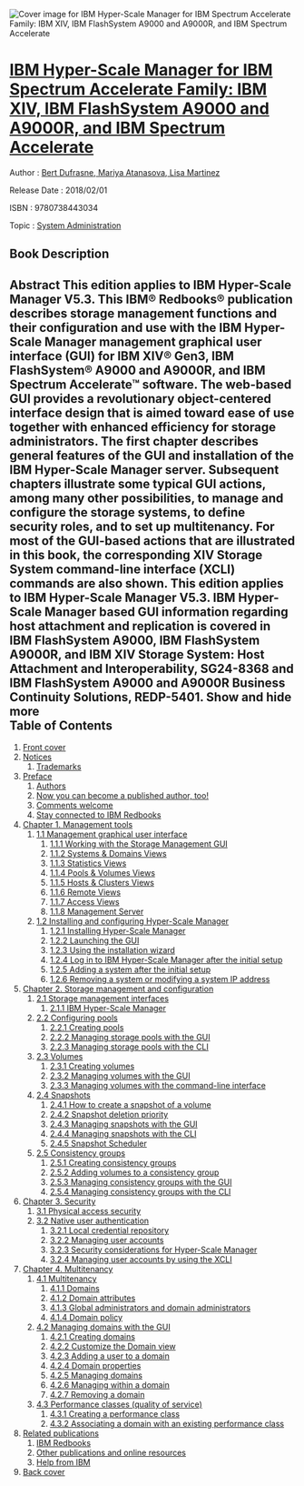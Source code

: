 ![Cover image for IBM Hyper-Scale Manager for IBM Spectrum Accelerate Family: IBM XIV, IBM FlashSystem A9000 and A9000R, and IBM Spectrum Accelerate](https://imgdetail.ebookreading.net/cover/cover/system_admin/EB9780738443034.jpg)

[IBM Hyper-Scale Manager for IBM Spectrum Accelerate Family: IBM XIV, IBM FlashSystem A9000 and A9000R, and IBM Spectrum Accelerate](https://ebookreading.net/view/book/IBM+Hyper-Scale+Manager+for+IBM+Spectrum+Accelerate+Family%3A+IBM+XIV%2C+IBM+FlashSystem+A9000+and+A9000R%2C+and+IBM+Spectrum+Accelerate-EB9780738443034_1.html "IBM Hyper-Scale Manager for IBM Spectrum Accelerate Family: IBM XIV, IBM FlashSystem A9000 and A9000R, and IBM Spectrum Accelerate")
====================================================================================================================

Author : [Bert Dufrasne](https://ebookreading.net/search/author/Bert+Dufrasne),[ Mariya Atanasova](https://ebookreading.net/search/author/+Mariya+Atanasova),[ Lisa Martinez](https://ebookreading.net/search/author/+Lisa+Martinez)

Release Date : 2018/02/01

ISBN : 9780738443034

Topic : [System Administration](https://ebookreading.net/search/category/system-administration)

Book Description
-----------------

 Abstract
This edition applies to IBM Hyper-Scale Manager V5.3.
This IBM® Redbooks® publication describes storage management functions and their configuration and use with the IBM Hyper-Scale Manager management graphical user interface (GUI) for IBM XIV® Gen3, IBM FlashSystem® A9000 and A9000R, and IBM Spectrum Accelerate™ software.
The web-based GUI provides a revolutionary object-centered interface design that is aimed toward ease of use together with enhanced efficiency for storage administrators. The first chapter describes general features of the GUI and installation of the IBM Hyper-Scale Manager server. Subsequent chapters illustrate some typical GUI actions, among many other possibilities, to manage and configure the storage systems, to define security roles, and to set up multitenancy.
For most of the GUI-based actions that are illustrated in this book, the corresponding XIV Storage System command-line interface (XCLI) commands are also shown.
This edition applies to IBM Hyper-Scale Manager V5.3.
IBM Hyper-Scale Manager based GUI information regarding host attachment and replication is covered in IBM FlashSystem A9000, IBM FlashSystem A9000R, and IBM XIV Storage System: Host Attachment and Interoperability, SG24-8368 and IBM FlashSystem A9000 and A9000R Business Continuity Solutions, REDP-5401.
        Show and hide more                
Table of Contents
-----------------

1. [Front cover](https://ebookreading.net/view/book/IBM+Hyper-Scale+Manager+for+IBM+Spectrum+Accelerate+Family%3A+IBM+XIV%2C+IBM+FlashSystem+A9000+and+A9000R%2C+and+IBM+Spectrum+Accelerate-EB9780738443034_1.html#ww457511)
1. [Notices](https://ebookreading.net/view/book/IBM+Hyper-Scale+Manager+for+IBM+Spectrum+Accelerate+Family%3A+IBM+XIV%2C+IBM+FlashSystem+A9000+and+A9000R%2C+and+IBM+Spectrum+Accelerate-EB9780738443034_3.html#ww460066)
    1. [Trademarks](https://ebookreading.net/view/book/IBM+Hyper-Scale+Manager+for+IBM+Spectrum+Accelerate+Family%3A+IBM+XIV%2C+IBM+FlashSystem+A9000+and+A9000R%2C+and+IBM+Spectrum+Accelerate-EB9780738443034_3.html#ww459879)
1. [Preface](https://ebookreading.net/view/book/IBM+Hyper-Scale+Manager+for+IBM+Spectrum+Accelerate+Family%3A+IBM+XIV%2C+IBM+FlashSystem+A9000+and+A9000R%2C+and+IBM+Spectrum+Accelerate-EB9780738443034_4.html#ww769426)
    1. [Authors](https://ebookreading.net/view/book/IBM+Hyper-Scale+Manager+for+IBM+Spectrum+Accelerate+Family%3A+IBM+XIV%2C+IBM+FlashSystem+A9000+and+A9000R%2C+and+IBM+Spectrum+Accelerate-EB9780738443034_4.html#ww776025)
    1. [Now you can become a published author, too!](https://ebookreading.net/view/book/IBM+Hyper-Scale+Manager+for+IBM+Spectrum+Accelerate+Family%3A+IBM+XIV%2C+IBM+FlashSystem+A9000+and+A9000R%2C+and+IBM+Spectrum+Accelerate-EB9780738443034_4.html#ww782335)
    1. [Comments welcome](https://ebookreading.net/view/book/IBM+Hyper-Scale+Manager+for+IBM+Spectrum+Accelerate+Family%3A+IBM+XIV%2C+IBM+FlashSystem+A9000+and+A9000R%2C+and+IBM+Spectrum+Accelerate-EB9780738443034_4.html#ww775129)
    1. [Stay connected to IBM Redbooks](https://ebookreading.net/view/book/IBM+Hyper-Scale+Manager+for+IBM+Spectrum+Accelerate+Family%3A+IBM+XIV%2C+IBM+FlashSystem+A9000+and+A9000R%2C+and+IBM+Spectrum+Accelerate-EB9780738443034_4.html#ww782351)
1. [Chapter 1. Management tools](https://ebookreading.net/view/book/IBM+Hyper-Scale+Manager+for+IBM+Spectrum+Accelerate+Family%3A+IBM+XIV%2C+IBM+FlashSystem+A9000+and+A9000R%2C+and+IBM+Spectrum+Accelerate-EB9780738443034_5.html#ww480577)
    1. [1.1 Management graphical user interface](https://ebookreading.net/view/book/IBM+Hyper-Scale+Manager+for+IBM+Spectrum+Accelerate+Family%3A+IBM+XIV%2C+IBM+FlashSystem+A9000+and+A9000R%2C+and+IBM+Spectrum+Accelerate-EB9780738443034_5.html#ww461145)
        1. [1.1.1 Working with the Storage Management GUI](https://ebookreading.net/view/book/IBM+Hyper-Scale+Manager+for+IBM+Spectrum+Accelerate+Family%3A+IBM+XIV%2C+IBM+FlashSystem+A9000+and+A9000R%2C+and+IBM+Spectrum+Accelerate-EB9780738443034_5.html#ww461177)
        1. [1.1.2 Systems &amp; Domains Views](https://ebookreading.net/view/book/IBM+Hyper-Scale+Manager+for+IBM+Spectrum+Accelerate+Family%3A+IBM+XIV%2C+IBM+FlashSystem+A9000+and+A9000R%2C+and+IBM+Spectrum+Accelerate-EB9780738443034_5.html#ww488382)
        1. [1.1.3 Statistics Views](https://ebookreading.net/view/book/IBM+Hyper-Scale+Manager+for+IBM+Spectrum+Accelerate+Family%3A+IBM+XIV%2C+IBM+FlashSystem+A9000+and+A9000R%2C+and+IBM+Spectrum+Accelerate-EB9780738443034_5.html#ww488396)
        1. [1.1.4 Pools &amp; Volumes Views](https://ebookreading.net/view/book/IBM+Hyper-Scale+Manager+for+IBM+Spectrum+Accelerate+Family%3A+IBM+XIV%2C+IBM+FlashSystem+A9000+and+A9000R%2C+and+IBM+Spectrum+Accelerate-EB9780738443034_5.html#ww472090)
        1. [1.1.5 Hosts &amp; Clusters Views](https://ebookreading.net/view/book/IBM+Hyper-Scale+Manager+for+IBM+Spectrum+Accelerate+Family%3A+IBM+XIV%2C+IBM+FlashSystem+A9000+and+A9000R%2C+and+IBM+Spectrum+Accelerate-EB9780738443034_5.html#ww483113)
        1. [1.1.6 Remote Views](https://ebookreading.net/view/book/IBM+Hyper-Scale+Manager+for+IBM+Spectrum+Accelerate+Family%3A+IBM+XIV%2C+IBM+FlashSystem+A9000+and+A9000R%2C+and+IBM+Spectrum+Accelerate-EB9780738443034_5.html#ww472110)
        1. [1.1.7 Access Views](https://ebookreading.net/view/book/IBM+Hyper-Scale+Manager+for+IBM+Spectrum+Accelerate+Family%3A+IBM+XIV%2C+IBM+FlashSystem+A9000+and+A9000R%2C+and+IBM+Spectrum+Accelerate-EB9780738443034_5.html#ww472119)
        1. [1.1.8 Management Server](https://ebookreading.net/view/book/IBM+Hyper-Scale+Manager+for+IBM+Spectrum+Accelerate+Family%3A+IBM+XIV%2C+IBM+FlashSystem+A9000+and+A9000R%2C+and+IBM+Spectrum+Accelerate-EB9780738443034_5.html#ww472124)
    1. [1.2 Installing and configuring Hyper-Scale Manager](https://ebookreading.net/view/book/IBM+Hyper-Scale+Manager+for+IBM+Spectrum+Accelerate+Family%3A+IBM+XIV%2C+IBM+FlashSystem+A9000+and+A9000R%2C+and+IBM+Spectrum+Accelerate-EB9780738443034_5.html#ww472130)
        1. [1.2.1 Installing Hyper-Scale Manager](https://ebookreading.net/view/book/IBM+Hyper-Scale+Manager+for+IBM+Spectrum+Accelerate+Family%3A+IBM+XIV%2C+IBM+FlashSystem+A9000+and+A9000R%2C+and+IBM+Spectrum+Accelerate-EB9780738443034_5.html#ww472132)
        1. [1.2.2 Launching the GUI](https://ebookreading.net/view/book/IBM+Hyper-Scale+Manager+for+IBM+Spectrum+Accelerate+Family%3A+IBM+XIV%2C+IBM+FlashSystem+A9000+and+A9000R%2C+and+IBM+Spectrum+Accelerate-EB9780738443034_5.html#ww462042)
        1. [1.2.3 Using the installation wizard](https://ebookreading.net/view/book/IBM+Hyper-Scale+Manager+for+IBM+Spectrum+Accelerate+Family%3A+IBM+XIV%2C+IBM+FlashSystem+A9000+and+A9000R%2C+and+IBM+Spectrum+Accelerate-EB9780738443034_5.html#ww462052)
        1. [1.2.4 Log in to IBM Hyper-Scale Manager after the initial setup](https://ebookreading.net/view/book/IBM+Hyper-Scale+Manager+for+IBM+Spectrum+Accelerate+Family%3A+IBM+XIV%2C+IBM+FlashSystem+A9000+and+A9000R%2C+and+IBM+Spectrum+Accelerate-EB9780738443034_5.html#ww462124)
        1. [1.2.5 Adding a system after the initial setup](https://ebookreading.net/view/book/IBM+Hyper-Scale+Manager+for+IBM+Spectrum+Accelerate+Family%3A+IBM+XIV%2C+IBM+FlashSystem+A9000+and+A9000R%2C+and+IBM+Spectrum+Accelerate-EB9780738443034_5.html#ww462159)
        1. [1.2.6 Removing a system or modifying a system IP address](https://ebookreading.net/view/book/IBM+Hyper-Scale+Manager+for+IBM+Spectrum+Accelerate+Family%3A+IBM+XIV%2C+IBM+FlashSystem+A9000+and+A9000R%2C+and+IBM+Spectrum+Accelerate-EB9780738443034_5.html#ww462178)
1. [Chapter 2. Storage management and configuration](https://ebookreading.net/view/book/IBM+Hyper-Scale+Manager+for+IBM+Spectrum+Accelerate+Family%3A+IBM+XIV%2C+IBM+FlashSystem+A9000+and+A9000R%2C+and+IBM+Spectrum+Accelerate-EB9780738443034_6.html#ww460891)
    1. [2.1 Storage management interfaces](https://ebookreading.net/view/book/IBM+Hyper-Scale+Manager+for+IBM+Spectrum+Accelerate+Family%3A+IBM+XIV%2C+IBM+FlashSystem+A9000+and+A9000R%2C+and+IBM+Spectrum+Accelerate-EB9780738443034_6.html#ww489182)
        1. [2.1.1 IBM Hyper-Scale Manager](https://ebookreading.net/view/book/IBM+Hyper-Scale+Manager+for+IBM+Spectrum+Accelerate+Family%3A+IBM+XIV%2C+IBM+FlashSystem+A9000+and+A9000R%2C+and+IBM+Spectrum+Accelerate-EB9780738443034_6.html#ww489184)
    1. [2.2 Configuring pools](https://ebookreading.net/view/book/IBM+Hyper-Scale+Manager+for+IBM+Spectrum+Accelerate+Family%3A+IBM+XIV%2C+IBM+FlashSystem+A9000+and+A9000R%2C+and+IBM+Spectrum+Accelerate-EB9780738443034_6.html#ww489080)
        1. [2.2.1 Creating pools](https://ebookreading.net/view/book/IBM+Hyper-Scale+Manager+for+IBM+Spectrum+Accelerate+Family%3A+IBM+XIV%2C+IBM+FlashSystem+A9000+and+A9000R%2C+and+IBM+Spectrum+Accelerate-EB9780738443034_6.html#ww460950)
        1. [2.2.2 Managing storage pools with the GUI](https://ebookreading.net/view/book/IBM+Hyper-Scale+Manager+for+IBM+Spectrum+Accelerate+Family%3A+IBM+XIV%2C+IBM+FlashSystem+A9000+and+A9000R%2C+and+IBM+Spectrum+Accelerate-EB9780738443034_6.html#ww461108)
        1. [2.2.3 Managing storage pools with the CLI](https://ebookreading.net/view/book/IBM+Hyper-Scale+Manager+for+IBM+Spectrum+Accelerate+Family%3A+IBM+XIV%2C+IBM+FlashSystem+A9000+and+A9000R%2C+and+IBM+Spectrum+Accelerate-EB9780738443034_6.html#ww461358)
    1. [2.3 Volumes](https://ebookreading.net/view/book/IBM+Hyper-Scale+Manager+for+IBM+Spectrum+Accelerate+Family%3A+IBM+XIV%2C+IBM+FlashSystem+A9000+and+A9000R%2C+and+IBM+Spectrum+Accelerate-EB9780738443034_6.html#ww461446)
        1. [2.3.1 Creating volumes](https://ebookreading.net/view/book/IBM+Hyper-Scale+Manager+for+IBM+Spectrum+Accelerate+Family%3A+IBM+XIV%2C+IBM+FlashSystem+A9000+and+A9000R%2C+and+IBM+Spectrum+Accelerate-EB9780738443034_6.html#ww461456)
        1. [2.3.2 Managing volumes with the GUI](https://ebookreading.net/view/book/IBM+Hyper-Scale+Manager+for+IBM+Spectrum+Accelerate+Family%3A+IBM+XIV%2C+IBM+FlashSystem+A9000+and+A9000R%2C+and+IBM+Spectrum+Accelerate-EB9780738443034_6.html#ww461565)
        1. [2.3.3 Managing volumes with the command-line interface](https://ebookreading.net/view/book/IBM+Hyper-Scale+Manager+for+IBM+Spectrum+Accelerate+Family%3A+IBM+XIV%2C+IBM+FlashSystem+A9000+and+A9000R%2C+and+IBM+Spectrum+Accelerate-EB9780738443034_6.html#ww461893)
    1. [2.4 Snapshots](https://ebookreading.net/view/book/IBM+Hyper-Scale+Manager+for+IBM+Spectrum+Accelerate+Family%3A+IBM+XIV%2C+IBM+FlashSystem+A9000+and+A9000R%2C+and+IBM+Spectrum+Accelerate-EB9780738443034_6.html#ww461989)
        1. [2.4.1 How to create a snapshot of a volume](https://ebookreading.net/view/book/IBM+Hyper-Scale+Manager+for+IBM+Spectrum+Accelerate+Family%3A+IBM+XIV%2C+IBM+FlashSystem+A9000+and+A9000R%2C+and+IBM+Spectrum+Accelerate-EB9780738443034_6.html#ww461994)
        1. [2.4.2 Snapshot deletion priority](https://ebookreading.net/view/book/IBM+Hyper-Scale+Manager+for+IBM+Spectrum+Accelerate+Family%3A+IBM+XIV%2C+IBM+FlashSystem+A9000+and+A9000R%2C+and+IBM+Spectrum+Accelerate-EB9780738443034_6.html#ww462060)
        1. [2.4.3 Managing snapshots with the GUI](https://ebookreading.net/view/book/IBM+Hyper-Scale+Manager+for+IBM+Spectrum+Accelerate+Family%3A+IBM+XIV%2C+IBM+FlashSystem+A9000+and+A9000R%2C+and+IBM+Spectrum+Accelerate-EB9780738443034_6.html#ww462067)
        1. [2.4.4 Managing snapshots with the CLI](https://ebookreading.net/view/book/IBM+Hyper-Scale+Manager+for+IBM+Spectrum+Accelerate+Family%3A+IBM+XIV%2C+IBM+FlashSystem+A9000+and+A9000R%2C+and+IBM+Spectrum+Accelerate-EB9780738443034_6.html#ww462262)
        1. [2.4.5 Snapshot Scheduler](https://ebookreading.net/view/book/IBM+Hyper-Scale+Manager+for+IBM+Spectrum+Accelerate+Family%3A+IBM+XIV%2C+IBM+FlashSystem+A9000+and+A9000R%2C+and+IBM+Spectrum+Accelerate-EB9780738443034_6.html#ww515292)
    1. [2.5 Consistency groups](https://ebookreading.net/view/book/IBM+Hyper-Scale+Manager+for+IBM+Spectrum+Accelerate+Family%3A+IBM+XIV%2C+IBM+FlashSystem+A9000+and+A9000R%2C+and+IBM+Spectrum+Accelerate-EB9780738443034_6.html#ww515279)
        1. [2.5.1 Creating consistency groups](https://ebookreading.net/view/book/IBM+Hyper-Scale+Manager+for+IBM+Spectrum+Accelerate+Family%3A+IBM+XIV%2C+IBM+FlashSystem+A9000+and+A9000R%2C+and+IBM+Spectrum+Accelerate-EB9780738443034_6.html#ww506229)
        1. [2.5.2 Adding volumes to a consistency group](https://ebookreading.net/view/book/IBM+Hyper-Scale+Manager+for+IBM+Spectrum+Accelerate+Family%3A+IBM+XIV%2C+IBM+FlashSystem+A9000+and+A9000R%2C+and+IBM+Spectrum+Accelerate-EB9780738443034_6.html#ww462456)
        1. [2.5.3 Managing consistency groups with the GUI](https://ebookreading.net/view/book/IBM+Hyper-Scale+Manager+for+IBM+Spectrum+Accelerate+Family%3A+IBM+XIV%2C+IBM+FlashSystem+A9000+and+A9000R%2C+and+IBM+Spectrum+Accelerate-EB9780738443034_6.html#ww462491)
        1. [2.5.4 Managing consistency groups with the CLI](https://ebookreading.net/view/book/IBM+Hyper-Scale+Manager+for+IBM+Spectrum+Accelerate+Family%3A+IBM+XIV%2C+IBM+FlashSystem+A9000+and+A9000R%2C+and+IBM+Spectrum+Accelerate-EB9780738443034_6.html#ww462717)
1. [Chapter 3. Security](https://ebookreading.net/view/book/IBM+Hyper-Scale+Manager+for+IBM+Spectrum+Accelerate+Family%3A+IBM+XIV%2C+IBM+FlashSystem+A9000+and+A9000R%2C+and+IBM+Spectrum+Accelerate-EB9780738443034_7.html#ww460891)
    1. [3.1 Physical access security](https://ebookreading.net/view/book/IBM+Hyper-Scale+Manager+for+IBM+Spectrum+Accelerate+Family%3A+IBM+XIV%2C+IBM+FlashSystem+A9000+and+A9000R%2C+and+IBM+Spectrum+Accelerate-EB9780738443034_7.html#ww469383)
    1. [3.2 Native user authentication](https://ebookreading.net/view/book/IBM+Hyper-Scale+Manager+for+IBM+Spectrum+Accelerate+Family%3A+IBM+XIV%2C+IBM+FlashSystem+A9000+and+A9000R%2C+and+IBM+Spectrum+Accelerate-EB9780738443034_7.html#ww460917)
        1. [3.2.1 Local credential repository](https://ebookreading.net/view/book/IBM+Hyper-Scale+Manager+for+IBM+Spectrum+Accelerate+Family%3A+IBM+XIV%2C+IBM+FlashSystem+A9000+and+A9000R%2C+and+IBM+Spectrum+Accelerate-EB9780738443034_7.html#ww460927)
        1. [3.2.2 Managing user accounts](https://ebookreading.net/view/book/IBM+Hyper-Scale+Manager+for+IBM+Spectrum+Accelerate+Family%3A+IBM+XIV%2C+IBM+FlashSystem+A9000+and+A9000R%2C+and+IBM+Spectrum+Accelerate-EB9780738443034_7.html#ww461177)
        1. [3.2.3 Security considerations for Hyper-Scale Manager](https://ebookreading.net/view/book/IBM+Hyper-Scale+Manager+for+IBM+Spectrum+Accelerate+Family%3A+IBM+XIV%2C+IBM+FlashSystem+A9000+and+A9000R%2C+and+IBM+Spectrum+Accelerate-EB9780738443034_7.html#ww461264)
        1. [3.2.4 Managing user accounts by using the XCLI](https://ebookreading.net/view/book/IBM+Hyper-Scale+Manager+for+IBM+Spectrum+Accelerate+Family%3A+IBM+XIV%2C+IBM+FlashSystem+A9000+and+A9000R%2C+and+IBM+Spectrum+Accelerate-EB9780738443034_7.html#ww461311)
1. [Chapter 4. Multitenancy](https://ebookreading.net/view/book/IBM+Hyper-Scale+Manager+for+IBM+Spectrum+Accelerate+Family%3A+IBM+XIV%2C+IBM+FlashSystem+A9000+and+A9000R%2C+and+IBM+Spectrum+Accelerate-EB9780738443034_8.html#ww460891)
    1. [4.1 Multitenancy](https://ebookreading.net/view/book/IBM+Hyper-Scale+Manager+for+IBM+Spectrum+Accelerate+Family%3A+IBM+XIV%2C+IBM+FlashSystem+A9000+and+A9000R%2C+and+IBM+Spectrum+Accelerate-EB9780738443034_8.html#ww460899)
        1. [4.1.1 Domains](https://ebookreading.net/view/book/IBM+Hyper-Scale+Manager+for+IBM+Spectrum+Accelerate+Family%3A+IBM+XIV%2C+IBM+FlashSystem+A9000+and+A9000R%2C+and+IBM+Spectrum+Accelerate-EB9780738443034_8.html#ww473614)
        1. [4.1.2 Domain attributes](https://ebookreading.net/view/book/IBM+Hyper-Scale+Manager+for+IBM+Spectrum+Accelerate+Family%3A+IBM+XIV%2C+IBM+FlashSystem+A9000+and+A9000R%2C+and+IBM+Spectrum+Accelerate-EB9780738443034_8.html#ww460919)
        1. [4.1.3 Global administrators and domain administrators](https://ebookreading.net/view/book/IBM+Hyper-Scale+Manager+for+IBM+Spectrum+Accelerate+Family%3A+IBM+XIV%2C+IBM+FlashSystem+A9000+and+A9000R%2C+and+IBM+Spectrum+Accelerate-EB9780738443034_8.html#ww460922)
        1. [4.1.4 Domain policy](https://ebookreading.net/view/book/IBM+Hyper-Scale+Manager+for+IBM+Spectrum+Accelerate+Family%3A+IBM+XIV%2C+IBM+FlashSystem+A9000+and+A9000R%2C+and+IBM+Spectrum+Accelerate-EB9780738443034_8.html#ww460928)
    1. [4.2 Managing domains with the GUI](https://ebookreading.net/view/book/IBM+Hyper-Scale+Manager+for+IBM+Spectrum+Accelerate+Family%3A+IBM+XIV%2C+IBM+FlashSystem+A9000+and+A9000R%2C+and+IBM+Spectrum+Accelerate-EB9780738443034_8.html#ww460946)
        1. [4.2.1 Creating domains](https://ebookreading.net/view/book/IBM+Hyper-Scale+Manager+for+IBM+Spectrum+Accelerate+Family%3A+IBM+XIV%2C+IBM+FlashSystem+A9000+and+A9000R%2C+and+IBM+Spectrum+Accelerate-EB9780738443034_8.html#ww460967)
        1. [4.2.2 Customize the Domain view](https://ebookreading.net/view/book/IBM+Hyper-Scale+Manager+for+IBM+Spectrum+Accelerate+Family%3A+IBM+XIV%2C+IBM+FlashSystem+A9000+and+A9000R%2C+and+IBM+Spectrum+Accelerate-EB9780738443034_8.html#ww461063)
        1. [4.2.3 Adding a user to a domain](https://ebookreading.net/view/book/IBM+Hyper-Scale+Manager+for+IBM+Spectrum+Accelerate+Family%3A+IBM+XIV%2C+IBM+FlashSystem+A9000+and+A9000R%2C+and+IBM+Spectrum+Accelerate-EB9780738443034_8.html#ww461084)
        1. [4.2.4 Domain properties](https://ebookreading.net/view/book/IBM+Hyper-Scale+Manager+for+IBM+Spectrum+Accelerate+Family%3A+IBM+XIV%2C+IBM+FlashSystem+A9000+and+A9000R%2C+and+IBM+Spectrum+Accelerate-EB9780738443034_8.html#ww461150)
        1. [4.2.5 Managing domains](https://ebookreading.net/view/book/IBM+Hyper-Scale+Manager+for+IBM+Spectrum+Accelerate+Family%3A+IBM+XIV%2C+IBM+FlashSystem+A9000+and+A9000R%2C+and+IBM+Spectrum+Accelerate-EB9780738443034_8.html#ww461185)
        1. [4.2.6 Managing within a domain](https://ebookreading.net/view/book/IBM+Hyper-Scale+Manager+for+IBM+Spectrum+Accelerate+Family%3A+IBM+XIV%2C+IBM+FlashSystem+A9000+and+A9000R%2C+and+IBM+Spectrum+Accelerate-EB9780738443034_8.html#ww461384)
        1. [4.2.7 Removing a domain](https://ebookreading.net/view/book/IBM+Hyper-Scale+Manager+for+IBM+Spectrum+Accelerate+Family%3A+IBM+XIV%2C+IBM+FlashSystem+A9000+and+A9000R%2C+and+IBM+Spectrum+Accelerate-EB9780738443034_8.html#ww461551)
    1. [4.3 Performance classes (quality of service)](https://ebookreading.net/view/book/IBM+Hyper-Scale+Manager+for+IBM+Spectrum+Accelerate+Family%3A+IBM+XIV%2C+IBM+FlashSystem+A9000+and+A9000R%2C+and+IBM+Spectrum+Accelerate-EB9780738443034_8.html#ww462084)
        1. [4.3.1 Creating a performance class](https://ebookreading.net/view/book/IBM+Hyper-Scale+Manager+for+IBM+Spectrum+Accelerate+Family%3A+IBM+XIV%2C+IBM+FlashSystem+A9000+and+A9000R%2C+and+IBM+Spectrum+Accelerate-EB9780738443034_8.html#ww462111)
        1. [4.3.2 Associating a domain with an existing performance class](https://ebookreading.net/view/book/IBM+Hyper-Scale+Manager+for+IBM+Spectrum+Accelerate+Family%3A+IBM+XIV%2C+IBM+FlashSystem+A9000+and+A9000R%2C+and+IBM+Spectrum+Accelerate-EB9780738443034_8.html#ww462137)
1. [Related publications](https://ebookreading.net/view/book/IBM+Hyper-Scale+Manager+for+IBM+Spectrum+Accelerate+Family%3A+IBM+XIV%2C+IBM+FlashSystem+A9000+and+A9000R%2C+and+IBM+Spectrum+Accelerate-EB9780738443034_9.html#ww454348)
    1. [IBM Redbooks](https://ebookreading.net/view/book/IBM+Hyper-Scale+Manager+for+IBM+Spectrum+Accelerate+Family%3A+IBM+XIV%2C+IBM+FlashSystem+A9000+and+A9000R%2C+and+IBM+Spectrum+Accelerate-EB9780738443034_9.html#ww454350)
    1. [Other publications and online resources](https://ebookreading.net/view/book/IBM+Hyper-Scale+Manager+for+IBM+Spectrum+Accelerate+Family%3A+IBM+XIV%2C+IBM+FlashSystem+A9000+and+A9000R%2C+and+IBM+Spectrum+Accelerate-EB9780738443034_9.html#ww455983)
    1. [Help from IBM](https://ebookreading.net/view/book/IBM+Hyper-Scale+Manager+for+IBM+Spectrum+Accelerate+Family%3A+IBM+XIV%2C+IBM+FlashSystem+A9000+and+A9000R%2C+and+IBM+Spectrum+Accelerate-EB9780738443034_9.html#ww456261)
1. [Back cover](https://ebookreading.net/view/book/IBM+Hyper-Scale+Manager+for+IBM+Spectrum+Accelerate+Family%3A+IBM+XIV%2C+IBM+FlashSystem+A9000+and+A9000R%2C+and+IBM+Spectrum+Accelerate-EB9780738443034_11.html#ww465861)
